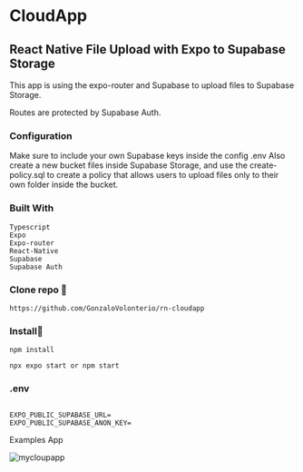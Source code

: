 # CloudApp

## React Native File Upload with Expo to Supabase Storage

This app is using the expo-router and Supabase to upload files to Supabase Storage.

Routes are protected by Supabase Auth.

### Configuration

Make sure to include your own Supabase keys inside the config .env
Also create a new bucket files inside Supabase Storage, and use the create-policy.sql to create a policy that allows users to upload files only to their own folder inside the bucket.

### Built With

```
Typescript
Expo
Expo-router
React-Native
Supabase
Supabase Auth
```

### Clone repo 🔧

```
https://github.com/GonzaloVolonterio/rn-cloudapp

```
### Install🔧

```
npm install

npx expo start or npm start

```


### .env

```

EXPO_PUBLIC_SUPABASE_URL=
EXPO_PUBLIC_SUPABASE_ANON_KEY=

```

Examples App

![mycloupapp](https://github.com/GonzaloVolonterio/rn-cloudapp/assets/64506662/2ff973df-017b-4dac-8b21-528e6939d65a)






